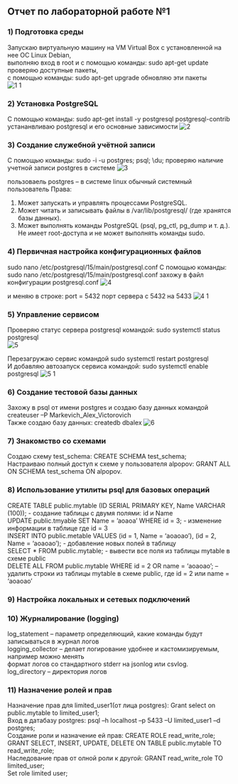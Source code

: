 ## Отчет по лабораторной работе №1 

### 1) Подготовка среды 
Запускаю виртуальную машину на VM Virtual Box c установленной на нее ОС Linux Debian,\
выполняю вход в root и с помощью команды: sudo apt-get update проверяю доступные пакеты,\
с помощью команды: sudo apt-get upgrade обновляю эти пакеты\
![1 1](https://github.com/user-attachments/assets/1e655274-bbb6-49a9-9328-7f4035be95b8)



### 2) Установка PostgreSQL
С помощью команды: sudo apt-get install -y postgresql postgresql-contrib устананвливаю postgresql и его основные зависимости
![2](https://github.com/user-attachments/assets/ae25e5d5-da14-4cc6-bc90-ee8434f6d12d)

### 3) Создание служебной учётной записи
С помощью команды: sudo -i -u postgres;
psql;
\du;
 проверяю наличие учетной записи postgres в системе
 ![3](https://github.com/user-attachments/assets/7d6858b4-08e6-4350-a856-2760be63a6af)


пользоваель postgres – в системе linux обычный системный пользователь
Права:
1.	Может запускать и управлять процессами PostgreSQL. 
2.	Может читать и записывать файлы в /var/lib/postgresql/ (где хранятся базы данных).
3.	Может выполнять команды PostgreSQL (psql, pg_ctl, pg_dump и т. д.). Не имеет root-доступа и не может выполнять команды sudo.

### 4) Первичная настройка конфигурационных файлов 
sudo nano /etc/postgresql/15/main/postgresql.conf
С помощью команды: sudo nano /etc/postgresql/15/main/postgresql.conf захожу в файл конфигурации postgresql.conf
![4](https://github.com/user-attachments/assets/21930b0f-9a44-47ce-a43a-ce551a6394e6)

и меняю в строке: port = 5432 порт сервера с 5432 на 5433
![4 1](https://github.com/user-attachments/assets/1f980f0c-33aa-41ee-a7be-a56b7b2745d1)


### 5) Управление сервисом 
Проверяю статус сервера postgresql командой: sudo systemctl status postgresql \
![5](https://github.com/user-attachments/assets/b4a82acd-ea7a-43c0-ba92-c8a171ff49ca)

Перезагружаю сервис командой sudo systemctl restart postgresql \
И добавляю автозапуск сервиса командой: sudo systemctl enable postgresql 
![5 1](https://github.com/user-attachments/assets/fb5e6482-26ac-4805-bb39-1c6074a99ec8)


### 6) Создание тестовой базы данных 
Захожу в psql от имени postgres и создаю базу данных командой createuser –P Markevich_Alex_Victorovich \
Также создаю базу данных: createdb dbalex
![6](https://github.com/user-attachments/assets/c296b5d8-c101-4fc7-993f-3a7e5c8afceb)

### 7) Знакомство со схемами 
Создаю схему test_schema: CREATE SCHEMA test_schema; \
Настраиваю полный доступ к схеме у пользователя alpopov: GRANT ALL ON SCHEMA test_schema ON alpopov.

### 8) Использование утилиты psql для базовых операций 
CREATE TABLE public.mytable (ID SERIAL PRIMARY KEY, Name VARCHAR (100)); - создание таблицы с двумя полями: id и Name \
UPDATE public.tmyable SET Name = ’aoaoa’ WHERE id = 3; - изменение информации в таблице где id = 3 \
INSERT INTO public.metable VALUES (id = 1, Name = ‘aoaoao’), (id = 2, Name = ‘aoaoao’); - добавление новых полей в таблицу \
SELECT * FROM public.mytable; - вывести все поля из таблицы mytable в схеме public \
DELETE ALL FROM public.mytable WHERE id = 2 OR name = ‘aoaoao’; – удалить строки из таблицы mytable  в схеме public, где id = 2 или name = ‘aoaoao’

### 9) Настройка локальных и сетевых подключений 

### 10)  Журналирование (logging)
log_statement – параметр определяющий, какие команды будут записываться в журнал логов\
logging_collector – делает логирование удобнее и кастомизируемым, например можно менять\
формат логов со стандартного stderr на jsonlog или csvlog.\
log_directory – директория логов

### 11)  Назначение ролей и прав
Назначение прав для limited_user1(от лица postgres): Grant select on public.mytable to limited_user1;\
Вход в датабазу postgres: psql –h localhost –p 5433 –U limited_user1 –d postgres;\
Создание роли и назначение ей прав: CREATE ROLE read_write_role;\
GRANT SELECT, INSERT, UPDATE, DELETE ON TABLE public.mytable TO read_write_role;\
Наследование прав от олной роли к другой: GRANT read_write_role TO limited_user;\
Set role limited user;
